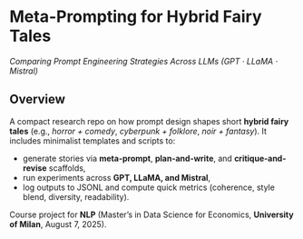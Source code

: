 # Meta-Prompting for Hybrid Fairy Tales
*Comparing Prompt Engineering Strategies Across LLMs (GPT · LLaMA · Mistral)*

## Overview
A compact research repo on how prompt design shapes short **hybrid fairy tales** (e.g., *horror + comedy*, *cyberpunk + folklore*, *noir + fantasy*). It includes minimalist templates and scripts to:
- generate stories via **meta-prompt**, **plan-and-write**, and **critique-and-revise** scaffolds,
- run experiments across **GPT, LLaMA, and Mistral**,
- log outputs to JSONL and compute quick metrics (coherence, style blend, diversity, readability).

Course project for **NLP** (Master’s in Data Science for Economics, **University of Milan**, August 7, 2025).